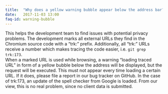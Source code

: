 ```yaml
---
title:	"Why does a yellow warning bubble appear below the address bar?"
date:	2017-11-03 13:00
faq-id:	warning-bubble
---
```


This helps the development team to find issues with potential privacy problems. 
The development marks all external URLs they find in the Chromium source code with a “trk:” prefix. Additionally, all “trk:” URLs receive a number which makes tracing the code easier, i.e. ```git grep trk:173```.      
When a marked URL is used while browsing, a warning “loading traced URL” in form of a yellow bubble below the address will be displayed, but the request will be executed.
This must not appear every time loading a certain URL. If it does, please file a report in our bug tracker on GitHub.
In the case of trk:173, an update of the spell checker from Google is loaded. From our view, this is no real problem, since no client data is submitted.